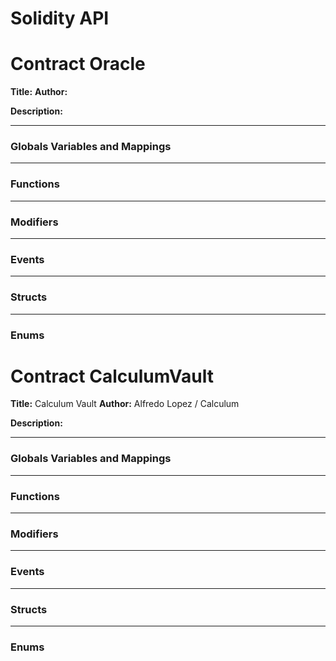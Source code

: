# Solidity API

# Contract Oracle
**Title:** 
**Author:** 

**Description:** 

---
### Globals Variables and Mappings

---
### Functions

---
### Modifiers

---
### Events

---
### Structs

---
### Enums

# Contract CalculumVault
**Title:** Calculum Vault
**Author:** Alfredo Lopez / Calculum

**Description:** 

---
### Globals Variables and Mappings

---
### Functions

---
### Modifiers

---
### Events

---
### Structs

---
### Enums

